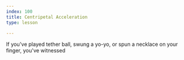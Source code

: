 ```yaml
---
index: 100
title: Centripetal Acceleration
type: lesson

---
```


If you've played tether ball, swung a yo-yo, or spun a necklace on your finger, you've witnessed 

<!--stackedit_data:
eyJoaXN0b3J5IjpbMTMzMzQ5MzM2XX0=
-->